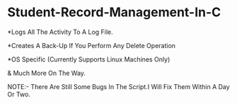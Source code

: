 # Student-Record-Management-In-C

*Logs All The Activity To A Log File.

*Creates A Back-Up If You Perform Any Delete Operation

*OS Specific (Currently Supports Linux Machines Only)

& Much More On The Way.

NOTE:- There Are Still Some Bugs In The Script.I Will Fix Them Within A Day Or Two.
